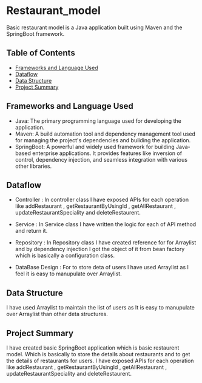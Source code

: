 # Restaurant_model

Basic restaurant model is a Java application built using Maven and the SpringBoot framework.

## Table of Contents

- [Frameworks and Language Used](#frameworks-and-language-used)
- [Dataflow](#dataflow)
- [Data Structure](#data-structure)
- [Project Summary](#project-summary)

## Frameworks and Language Used

- Java: The primary programming language used for developing the application.
- Maven: A build automation tool and dependency management tool used for managing the project's dependencies and building the application.
- SpringBoot: A powerful and widely used framework for building Java-based enterprise applications. It provides features like inversion of control, dependency injection, and seamless integration with various other libraries.

## Dataflow
* Controller : In controller class I have exposed APIs for each operation like addRestaurant , getRestaurantByUsingId , getAllRestaurant , updateRestaurantSpeciality and deleteRestaurent.

* Service : In Service class I have written the logic for each of API method and return it.

* Repository : In Repository class I have created reference for for Arraylist and by dependency injection I got the object of it from bean factory which is basically a configuration class.

* DataBase Design : For to store deta of users I have used Arraylist as I feel it is easy to manupulate over Arraylist.

## Data Structure

 I have used Arraylist to maintain the list of users as It is easy to manupulate over Arraylist than other deta structures.

## Project Summary

I have created basic SpringBoot application which is basic restaurent model. Which is basically to store the details about restaurants and to get the details of restaurants for users. I have exposed APIs for each operation like addRestaurant , getRestaurantByUsingId , getAllRestaurant , updateRestaurantSpeciality and deleteRestaurent.
